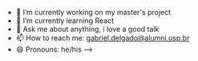 - 🔭 I’m currently working on my master's project
- 🌱 I’m currently learning React
- 💬 Ask me about anything, i love a good talk
- 📫 How to reach me: gabriel.delgado@alumni.usp.br
- 😄 Pronouns: he/his
-->
